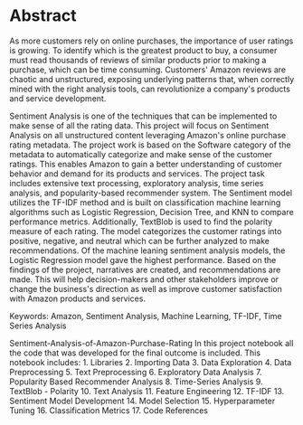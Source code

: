 # Abstract

As more customers rely on online purchases, the importance of user ratings is growing. To identify which is the greatest product to buy, a consumer must read thousands of reviews of similar products prior to making a purchase, which can be time consuming. Customers' Amazon reviews are chaotic and unstructured, exposing underlying patterns that, when correctly mined with the right analysis tools, can revolutionize a company's products and service development.

Sentiment Analysis is one of the techniques that can be implemented to make sense of all the rating data. This project will focus on Sentiment Analysis on all unstructured content leveraging Amazon's online purchase rating metadata. The project work is based on the Software category of the metadata to automatically categorize and make sense of the customer ratings. This enables Amazon to gain a better understanding of customer behavior and demand for its products and services. 
The project task includes extensive text processing, exploratory analysis, time series analysis, and popularity-based recommender system. The Sentiment model utilizes the TF-IDF method and is built on classification machine learning algorithms such as Logistic Regression, Decision Tree, and KNN to compare performance metrics. Additionally, TextBlob is used to find the polarity measure of each rating. The model categorizes the customer ratings into positive, negative, and neutral which can be further analyzed to make recommendations.
Of the machine leaning sentiment analysis models, the Logistic Regression model gave the highest performance. Based on the findings of the project, narratives are created, and recommendations are made. This will help decision-makers and other stakeholders improve or change the business's direction as well as improve customer satisfaction with Amazon products and services. 

Keywords: Amazon, Sentiment Analysis, Machine Learning, TF-IDF, Time Series Analysis 

 Sentiment-Analysis-of-Amazon-Purchase-Rating
In this project notebook all the code that was developed for the final outcome is included.
This notebook includes:  1. Libraries 2. Importing Data 3. Data Exploration 4. Data Preprocessing 5. Text Preprocessing 6. Exploratory Data Analysis 7. Popularity Based Recommender Analysis 8. 
Time-Series Analysis 9. TextBlob - Polarity 10. Text Analysis 11. Feature Engineering 12. TF-IDF 13. Sentiment Model Development 14. Model Selection 15. Hyperparameter Tuning 16. Classification Metrics 17. Code References  
